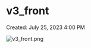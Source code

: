 # v3_front

Created: July 25, 2023 4:00 PM

![v3_front.png](v3_front%201e06e913c7b842cc8f3da0b6464e138d/v3_front.png)